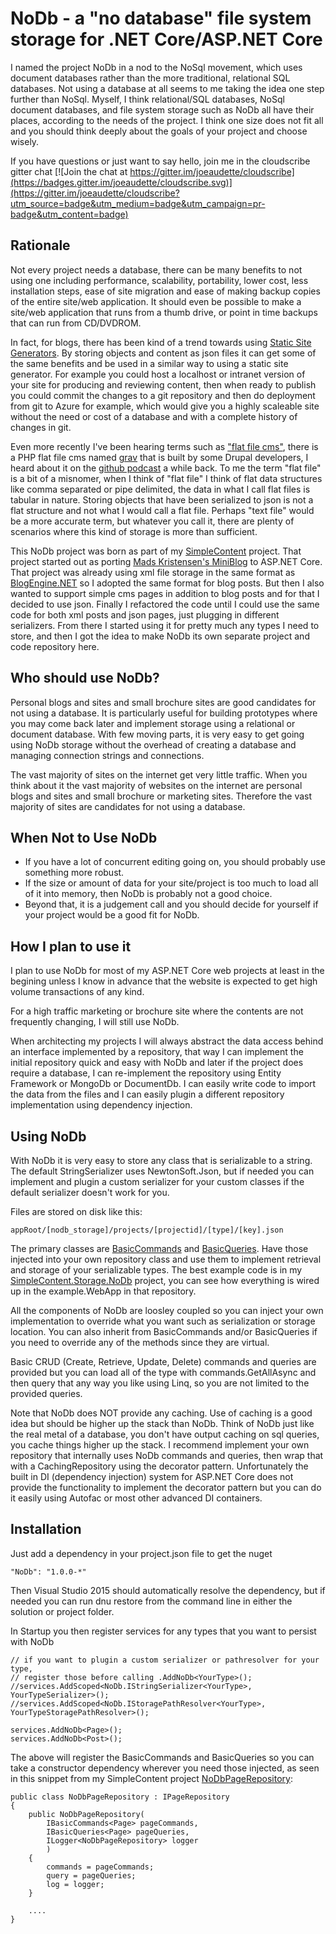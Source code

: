 # NoDb - a "no database" file system storage for .NET Core/ASP.NET Core

I named the project NoDb in a nod to the NoSql movement, which uses document databases rather than the more traditional, relational SQL databases. Not using a database at all seems to me taking the idea one step  further than NoSql. Myself, I think relational/SQL databases, NoSql document databases, and file system storage such as NoDb all have their places, according to the needs of the project. I think one size does not fit all and you should think deeply about the goals of your project and choose wisely.

If you have questions or just want to say hello, join me in the cloudscribe gitter chat
[![Join the chat at https://gitter.im/joeaudette/cloudscribe](https://badges.gitter.im/joeaudette/cloudscribe.svg)](https://gitter.im/joeaudette/cloudscribe?utm_source=badge&utm_medium=badge&utm_campaign=pr-badge&utm_content=badge)

## Rationale

Not every project needs a database, there can be many benefits to not using one including performance, scalability, portability, lower cost, less installation steps, ease of site migration and ease of making backup copies of the entire site/web application. It should even be possible to make a site/web application that runs from a thumb drive, or point in time backups that can run from CD/DVDROM.

In fact, for blogs, there has been kind of a trend towards using [Static Site Generators](https://www.staticgen.com/). By storing objects and content as json files it can get some of the same benefits and be used in a similar way to using a static site generator. For example you could host a localhost or intranet version of your site for producing and reviewing content, then when ready to publish you could commit the changes to a git repository and then do deployment from git to Azure for example, which would give you a highly scaleable site without the need or cost of a database and with a complete history of changes in git. 

Even more recently I've been hearing terms such as ["flat file cms"](https://www.google.com/#q=flat+file+cms), there is a PHP flat file cms named [grav](https://getgrav.org/) that is built by some Drupal developers, I heard about it on the [github podcast](https://soundcloud.com/githubcommunitycast/episode1) a while back. To me the term "flat file" is a bit of a misnomer, when I think of "flat file" I think of flat data structures like comma separated or pipe delimited, the data in what I call flat files is tabular in nature. Storing objects that have been serialized to json is not a flat structure and not what I would call a flat file. Perhaps "text file" would be a more accurate term, but whatever you call it, there are plenty of scenarios where this kind of storage is more than sufficient.

This NoDb project was born as part of my [SimpleContent](https://github.com/joeaudette/cloudscribe.SimpleContent) project. That project started out as porting [Mads Kristensen's MiniBlog](https://github.com/madskristensen/MiniBlog) to ASP.NET Core. That project was already using xml file storage in the same format as [BlogEngine.NET](http://dotnetblogengine.net/) so I adopted the same format for blog posts. But then I also wanted to support simple cms pages in addition to blog posts and for that I decided to use json. Finally I refactored the code until I could use the same code for both xml posts and json pages, just plugging in different serializers. From there I started using it for pretty much any types I need to store, and then I got the idea to make NoDb its own separate project and code repository here.

## Who should use NoDb?

Personal blogs and sites and small brochure sites are good candidates for not using a database. It is particularly useful for building prototypes where you may come back later and implement storage using a relational or document database. With few moving parts, it is very easy to get going using NoDb storage without the overhead of creating a database and managing connection strings and connections.

The vast majority of sites on the internet get very little traffic. When you think about it the vast majority of websites on the internet are personal blogs and sites and small brochure or marketing sites. Therefore the vast majority of sites are candidates for not using a database.

## When Not to Use NoDb

*  If you have a lot of concurrent editing going on, you should probably use something more robust.
*  If the size or amount of data for your site/project is too much to load all of it into memory, then NoDb is probably not a good choice.
*  Beyond that, it is a judgement call and you should decide for yourself if your project would be a good fit for NoDb.

## How I plan to use it

I plan to use NoDb for most of my ASP.NET Core web projects at least in the begining unless I know in advance that the website is expected to get high volume transactions of any kind. 

For a high traffic marketing or brochure site where the contents are not frequently changing, I will still use NoDb. 

When architecting my projects I will always abstract the data access behind an interface implemented by a repository, that way I can implement the initial repository quick and easy with NoDb and later if the project does require a database, I can re-implement the repository using Entity Framework or MongoDb or DocumentDb. I can easily write code to import the data from the files and I can easily plugin a different repository implementation using dependency injection.

## Using NoDb

With NoDb it is very easy to store any class that is serializable to a string. The default StringSerializer uses NewtonSoft.Json, but if needed you can implement and plugin a custom serializer for your custom classes if the default serializer doesn't work for you.

Files are stored on disk like this:

    appRoot/[nodb_storage]/projects/[projectid]/[type]/[key].json

The primary classes are [BasicCommands](https://github.com/joeaudette/NoDb/blob/master/src/NoDb/BasicCommands.cs) and [BasicQueries](https://github.com/joeaudette/NoDb/blob/master/src/NoDb/BasicQueries.cs). Have those injected into your own repository class and use them to implement retrieval and storage of your serializable types. The best example code is in my [SimpleContent.Storage.NoDb](https://github.com/joeaudette/cloudscribe.SimpleContent/tree/master/src/cloudscribe.SimpleContent.Storage.NoDb) project, you can see how everything is wired up in the example.WebApp in that repository.

All the components of NoDb are loosley coupled so you can inject your own implementation to override what you want such as serialization or storage location. You can also inherit from BasicCommands and/or BasicQueries if you need to override any of the methods since they are virtual.

Basic CRUD (Create, Retrieve, Update, Delete) commands and queries are provided but you can load all of the type with commands.GetAllAsync and then query that any way you like using Linq, so you are not limited to the provided queries.

Note that NoDb does NOT provide any caching. Use of caching is a good idea but should be higher up the stack than NoDb. Think of NoDb just like the real metal of a database, you don't have output caching on sql queries, you cache things higher up the stack. I recommend implement your own repository that internally uses NoDb commands and queries, then wrap that with a CachingRepository using the decorator pattern. Unfortunately the built in DI (dependency injection) system for ASP.NET Core does not provide the functionality to implement the decorator pattern but you can do it easily using Autofac or most other advanced DI containers.


## Installation

Just add a dependency in your project.json file to get the nuget

    "NoDb": "1.0.0-*"
	
Then Visual Studio 2015 should automatically resolve the dependency, but if needed you can run dnu restore from the command line in either the solution or project folder.

In Startup you then register services for any types that you want to persist with NoDb

    // if you want to plugin a custom serializer or pathresolver for your type,
	// register those before calling .AddNoDb<YourType>();
    //services.AddScoped<NoDb.IStringSerializer<YourType>, YourTypeSerializer>();
    //services.AddScoped<NoDb.IStoragePathResolver<YourType>, YourTypeStoragePathResolver>();
	
    services.AddNoDb<Page>();
	services.AddNoDb<Post>();

The above will register the BasicCommands and BasicQueries so you can take a constructor dependency wherever you need those injected, as seen in this snippet from my SimpleContent project [NoDbPageRepository](https://github.com/joeaudette/cloudscribe.SimpleContent/blob/master/src/cloudscribe.SimpleContent.Storage.NoDb/NoDbPageRepository.cs):

    public class NoDbPageRepository : IPageRepository
    {
        public NoDbPageRepository(
            IBasicCommands<Page> pageCommands,
            IBasicQueries<Page> pageQueries,
            ILogger<NoDbPageRepository> logger
            )
        {
            commands = pageCommands;
            query = pageQueries;
            log = logger;
        }
		
		....
	}
  